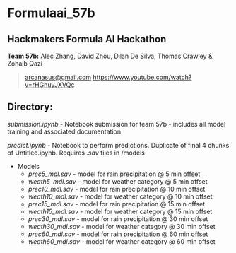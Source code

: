 # Formulaai_57b
## Hackmakers Formula AI Hackathon

**Team 57b:** Alec Zhang, David Zhou, Dilan De Silva, Thomas Crawley & Zohaib Qazi 
> arcanasus@gmail.com
> https://www.youtube.com/watch?v=rHGnuyJXVQc

## Directory:

*submission.ipynb* - Notebook submission for team 57b - includes all model training and associated documentation

*predict.ipynb* - Notebook to perform predictions. Duplicate of final 4 chunks of Untitled.ipynb. Requires *.sav* files in /models

- Models
   - *prec5_mdl.sav* - model for rain precipitation @ 5 min offset
   - *weath5_mdl.sav* - model for weather category @ 5 min offset
   - *prec10_mdl.sav* - model for rain precipitation @ 10 min offset
   - *weath10_mdl.sav* - model for weather category @ 10 min offset
   - *prec15_mdl.sav* - model for rain precipitation @ 15 min offset
   - *weath15_mdl.sav* - model for weather category @ 15 min offset
   - *prec30_mdl.sav* - model for rain precipitation @ 30 min offset
   - *weath30_mdl.sav* - model for weather category @ 30 min offset
   - *prec60_mdl.sav* - model for rain precipitation @ 60 min offset
   - *weath60_mdl.sav* - model for weather category @ 60 min offset




















